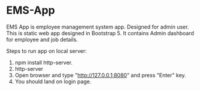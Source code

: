 # EMS-App
EMS App is employee management system app. Designed for admin user.
This is static web app designed in Bootstrap 5.
It contains Admin dashboard for employee and job details.

Steps to run app on local server:
1. npm install http-server.
2. http-server
3. Open browser and type "http://127.0.0.1:8080" and press "Enter" key.
4. You should land on login page.
